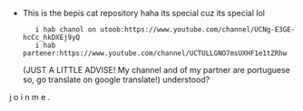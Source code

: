 - This is the bepis cat repository haha
its special cuz its special lol

         i hab chanol on utoob:https://www.youtube.com/channel/UCNg-E3GE-hcCc_hkDXEj9yQ
         i hab partener:https://www.youtube.com/channel/UCTULLGNO7msUXHF1e1tZRhw
  (JUST A LITTLE ADVISE! My channel and of my partner are portuguese so, go translate on google translate!)
understood?







j o i n m e .
